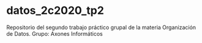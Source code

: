 # datos_2c2020_tp2
Repositorio del segundo trabajo práctico grupal de la materia Organización de Datos. Grupo: Axones Informáticos
